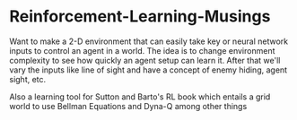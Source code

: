 # Reinforcement-Learning-Musings

Want to make a 2-D environment that can easily take key or neural network inputs to control an agent in a world. The idea is to change environment complexity to see how quickly an agent setup can learn it. After that we'll vary the inputs like line of sight and have a concept of enemy hiding, agent sight, etc.

Also a learning tool for Sutton and Barto's RL book which entails a grid world to use Bellman Equations and Dyna-Q among other things
